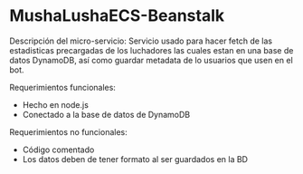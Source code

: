 # MushaLushaECS-Beanstalk


Descripción del micro-servicio: Servicio usado para hacer fetch de las estadisticas precargadas de los luchadores las cuales estan en una base de datos DynamoDB, así como guardar metadata de lo usuarios que usen en el bot.

Requerimientos funcionales:
- Hecho en node.js
- Conectado a la base de datos de DynamoDB

Requerimientos no funcionales:
- Código comentado
- Los datos deben de tener formato al ser guardados en la BD
